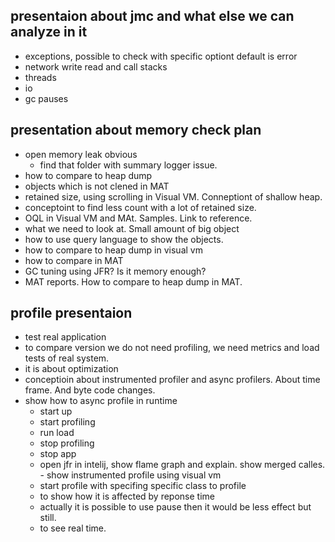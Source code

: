 ## presentaion about jmc and what else we can analyze in it
  - exceptions, possible to check with specific optiont default is error
  - network write read and call stacks
  - threads
  - io
  - gc pauses

## presentation about memory check plan 
  - open memory leak obvious
    - find that folder with summary logger issue.
  - how to compare to heap dump
  - objects which is not clened in MAT
  - retained size, using scrolling in Visual VM. Conneptiont of shallow heap. 
  - conceptoint to find less count with a lot of retained size.
  - OQL in Visual VM and MAt. Samples. Link to reference.
  - what we need to look at. Small amount of big object
  - how to use query language to show the objects.
  - how to compare to heap dump in visual vm
  - how to compare in MAT
  - GC tuning using JFR? Is it memory enough?
  - MAT reports. How to compare to heap dump in MAT.

 ## profile presentaion
   - test real application
   - to compare version we do not need profiling, we need metrics and load tests of real system.
   - it is about optimization
   - conceptioin about instrumented profiler and async profilers. About time frame. And byte code changes.
   - show how to async profile in runtime
     - start up
     - start profiling
     - run load
     - stop profiling
     - stop app
     - open jfr in intelij, show flame graph and explain. show merged calles.
    - show instrumented profile using visual vm
      - start profile with specifing specific class to profile
      - to show how it is affected by reponse time
      - actually it is possible to use pause then it would be less effect but still.
      - to see real time. 